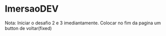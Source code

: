 # ImersaoDEV

Nota: Iniciar o desafio 2 e 3 imediantamente. Colocar no fim da pagina um button de voltar(fixed)